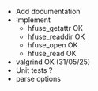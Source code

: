 - Add documentation
- Implement
    - hfuse_getattr     OK
    - hfuse_readdir     OK
    - hfuse_open        OK
    - hfuse_read        OK
- valgrind              OK (31/05/25)
- Unit tests ?
- parse options
